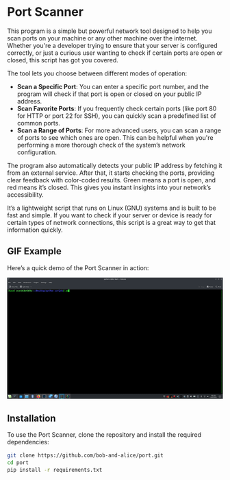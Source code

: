 # Port Scanner

This program is a simple but powerful network tool designed to help you scan ports on your machine or any other machine over the internet. Whether you're a developer trying to ensure that your server is configured correctly, or just a curious user wanting to check if certain ports are open or closed, this script has got you covered.

The tool lets you choose between different modes of operation:

- **Scan a Specific Port**: You can enter a specific port number, and the program will check if that port is open or closed on your public IP address.
- **Scan Favorite Ports**: If you frequently check certain ports (like port 80 for HTTP or port 22 for SSH), you can quickly scan a predefined list of common ports.
- **Scan a Range of Ports**: For more advanced users, you can scan a range of ports to see which ones are open. This can be helpful when you're performing a more thorough check of the system’s network configuration.

The program also automatically detects your public IP address by fetching it from an external service. After that, it starts checking the ports, providing clear feedback with color-coded results. Green means a port is open, and red means it’s closed. This gives you instant insights into your network’s accessibility.

It’s a lightweight script that runs on Linux (GNU) systems and is built to be fast and simple. If you want to check if your server or device is ready for certain types of network connections, this script is a great way to get that information quickly.

## GIF Example

Here’s a quick demo of the Port Scanner in action:

![Port Scanner GIF](https://raw.githubusercontent.com/bob-and-alice/port/main/ezgif-6ae01aff87170a.gif)

## Installation

To use the Port Scanner, clone the repository and install the required dependencies:

```bash
git clone https://github.com/bob-and-alice/port.git
cd port
pip install -r requirements.txt
